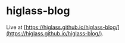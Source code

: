 # higlass-blog

Live at [https://higlass.github.io/higlass-blog/](https://higlass.github.io/higlass-blog/).
